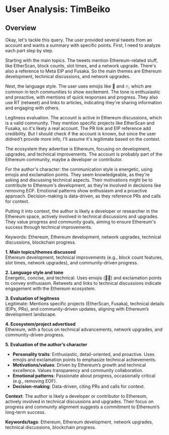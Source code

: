 # User Analysis: TimBeiko

## Overview

<think>
Okay, let's tackle this query. The user provided several tweets from an account and wants a summary with specific points. First, I need to analyze each part step by step.

Starting with the main topics. The tweets mention Ethereum-related stuff, like EtherScan, block counts, slot times, and a network upgrade. There's also a reference to Meta EIP and Fusaka. So the main themes are Ethereum development, technical discussions, and network upgrades.

Next, the language style. The user uses emojis like 🚢 and 🔥, which are common in tech communities to show excitement. The tone is enthusiastic and proactive, with mentions of quick responses and progress. They also use RT (retweet) and links to articles, indicating they're sharing information and engaging with others.

Legitness evaluation. The account is active in Ethereum discussions, which is a valid community. They mention specific projects like EtherScan and Fusaka, so it's likely a real account. The PR link and EIP reference add credibility. But I should check if the account is known, but since the user didned't provide more info, I'll assume it's legitimate based on the context.

The ecosystem they advertise is Ethereum, focusing on development, upgrades, and technical improvements. The account is probably part of the Ethereum community, maybe a developer or contributor.

For the author's character: the communication style is energetic, using emojis and exclamation points. They seem knowledgeable, as they're asking and discussing technical aspects. Their motivations might be to contribute to Ethereum's development, as they're involved in decisions like removing EOF. Emotional patterns show enthusiasm and a proactive approach. Decision-making is data-driven, as they reference PRs and calls for context.

Putting it into context, the author is likely a developer or researcher in the Ethereum space, actively involved in technical discussions and upgrades. They value progress and community goals, aiming to ensure Ethereum's success through technical improvements.

Keywords: Ethereum, Ethereum development, network upgrades, technical discussions, blockchain progress.
</think>

**1. Main topics/themes discussed**  
Ethereum development, technical improvements (e.g., block count features, slot times, network upgrades), and community-driven progress.  

**2. Language style and tone**  
Energetic, concise, and technical. Uses emojis (🚀🔥) and exclamation points to convey enthusiasm. Retweets and links to technical discussions indicate engagement with the Ethereum ecosystem.  

**3. Evaluation of legitness**  
Legitimate: Mentions specific projects (EtherScan, Fusaka), technical details (EIPs, PRs), and community-driven updates, aligning with Ethereum’s development landscape.  

**4. Ecosystem/project advertised**  
Ethereum, with a focus on technical advancements, network upgrades, and community-driven progress.  

**5. Evaluation of the author’s character**  
- **Personality traits**: Enthusiastic, detail-oriented, and proactive. Uses emojis and exclamation points to emphasize technical achievements.  
- **Motivations/values**: Driven by Ethereum’s growth and technical excellence. Values transparency and community collaboration.  
- **Emotional patterns**: Passionate about progress, occasionally critical (e.g., removing EOF).  
- **Decision-making**: Data-driven, citing PRs and calls for context.  

**Context**: The author is likely a developer or contributor to Ethereum, actively involved in technical discussions and upgrades. Their focus on progress and community alignment suggests a commitment to Ethereum’s long-term success.  

**Keywords/tags**: Ethereum, Ethereum development, network upgrades, technical discussions, blockchain progress.